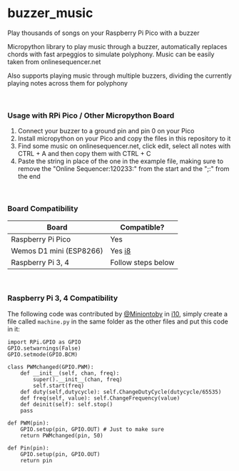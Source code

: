 # buzzer_music
Play thousands of songs on your Raspberry Pi Pico with a buzzer

Micropython library to play music through a buzzer, automatically replaces chords with fast arpeggios to simulate polyphony. Music can be easily taken from onlinesequencer.net

Also supports playing music through multiple buzzers, dividing the currently playing notes across them for polyphony

<br>

### Usage with RPi Pico / Other Micropython Board 
1) Connect your buzzer to a ground pin and pin 0 on your Pico
2) Install micropython on your Pico and copy the files in this repository to it
3) Find some music on onlinesequencer.net, click edit, select all notes with CTRL + A and then copy them with CTRL + C
4) Paste the string in place of the one in the example file, making sure to remove the "Online Sequencer:120233:" from the start and the ";:" from the end
<br>

### Board Compatibility
| Board | Compatible? |
|-------|-------------|
| Raspberry Pi Pico | Yes |
| Wemos D1 mini (ESP8266) | Yes [i8](/../../issues/8)|
| Raspberry Pi 3, 4 | Follow steps below |
<br>

### Raspberry Pi 3, 4 Compatibility
The following code was contributed by [@Miniontoby](https://github.com/Miniontoby) in [i10](/../../issues/10), simply create a file called `machine.py` in the same folder as the other files and put this code in it:
```python3
import RPi.GPIO as GPIO
GPIO.setwarnings(False)
GPIO.setmode(GPIO.BCM)

class PWMchanged(GPIO.PWM):
    def __init__(self, chan, freq):
        super().__init__(chan, freq)
        self.start(freq)
    def duty(self,dutycycle): self.ChangeDutyCycle(dutycycle/65535)
    def freq(self, value): self.ChangeFrequency(value)
    def deinit(self): self.stop()
    pass

def PWM(pin):
    GPIO.setup(pin, GPIO.OUT) # Just to make sure
    return PWMchanged(pin, 50)

def Pin(pin):
    GPIO.setup(pin, GPIO.OUT)
    return pin
```
